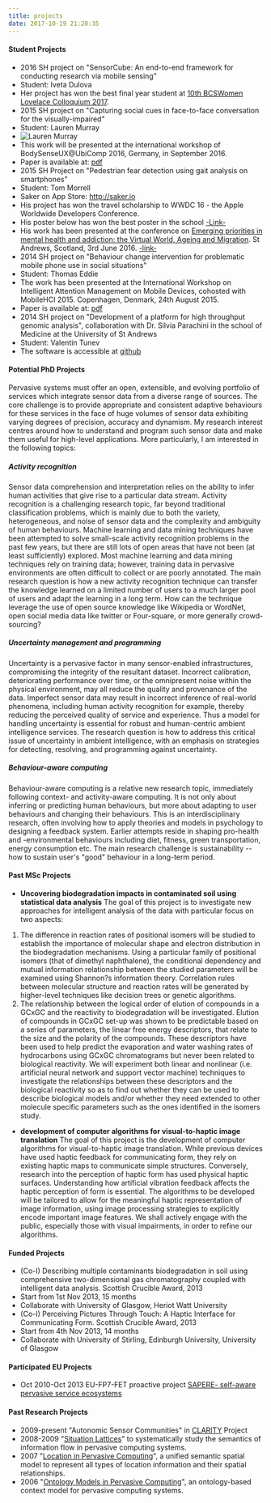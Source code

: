 ```yaml
---
title: projects
date: 2017-10-19 21:20:35
---
```

#### Student Projects
- 2016 SH project on "SensorCube: An end-to-end framework for conducting research via mobile sensing"
 - Student: Iveta Dulova
 - Her project has won the best final year student at [10th BCSWomen Lovelace Colloquium 2017](http://www.hannahdee.eu/blog/?p=1586).
- 2015 SH project on "Capturing social cues in face-to-face conversation for the visually-impaired"
 - Student: Lauren Murray
 - ![Lauren Murray](https://sites.google.com/site/juanyeresearch/_/rsrc/1461913909888/Home/projects/IMG_20160418_151702%20copy.jpg?height=137&width=200)
 - This work will be presented at the international workshop of BodySenseUX@UbiComp 2016, Germany, in September 2016.
 - Paper is available at: [pdf](https://sites.google.com/site/juanyeresearch/bodySenseUX.pdf?attredirects=0&d=1)
- 2015 SH Project on "Pedestrian fear detection using gait analysis on smartphones"
 - Student: Tom Morrell
 - Saker on App Store: http://saker.io
 - His project has won the travel scholarship to WWDC 16 - the Apple Worldwide Developers Conference.
 - His poster below has won the best poster in the school [-Link-](https://blogs.cs.st-andrews.ac.uk/csblog/2016/04/26/senior-honours-poster-presentation-and-demo-session-2016/?utm_medium=twitter&utm_source=twitterfeed)
 - His work has been presented at the conference on [Emerging priorities in mental health and addiction: the Virtual World, Ageing and Migration](https://enterepmhe2016.wordpress.com/). St Andrews, Scotland, 3rd June 2016. [-link-](https://docs.google.com/viewer?a=v&pid=sites&srcid=ZGVmYXVsdGRvbWFpbnxqdWFueWVyZXNlYXJjaHxneDoxMDNiZTIwYmYxMmIzZjI1)
- 2014 SH project on "Behaviour change intervention for problematic mobile phone use in social situations"
 - Student: Thomas Eddie
 - The work has been presented at the International Workshop on Intelligent Attention Management on Mobile Devices, cohosted with MobileHCI 2015. Copenhagen, Denmark, 24th August 2015.
 - Paper is available at: [pdf](http://dl.acm.org/citation.cfm?id=2794331)
- 2014 SH project on "Development of a platform for high throughput genomic analysis", collaboration with Dr. Silvia Parachini in the school of Medicine at the University of St Andrews
 - Student: Valentin Tunev
 - The software is accessible at [github](https://github.com/vlttnv/gendb)

#### Potential PhD Projects
Pervasive systems must offer an open, extensible, and evolving portfolio of services which integrate sensor data from a diverse range of sources. The core challenge is to provide appropriate and consistent adaptive behaviours for these services in the face of huge volumes of sensor data exhibiting varying degrees of precision, accuracy and dynamism. My research interest centres around how to understand and program such sensor data and make them useful for high-level applications. More particularly, I am interested in the following topics:
##### Activity recognition
Sensor data comprehension and interpretation relies on the ability to infer human activities that give rise to a particular data stream. Activity recognition is a challenging research topic, far beyond traditional classification problems, which is mainly due to both the variety, heterogeneous, and noise of sensor data and the complexity and ambiguity of human behaviours. Machine learning and data mining techniques have been attempted to solve small-scale activity recognition problems in the past few years, but there are still lots of open areas that have not been (at least sufficiently) explored.
Most machine learning and data mining techniques rely on training data; however, training data in pervasive environments are often difficult to collect or are poorly annotated. The main research question is how a new activity recognition technique can transfer the knowledge learned on a limited number of users to a much larger pool of users and adapt the learning in a long term. How can the technique leverage the use of open source knowledge like Wikipedia or WordNet, open social media data like twitter or Four-square, or more generally crowd-sourcing?
##### Uncertainty management and programming
Uncertainty is a pervasive factor in many sensor-enabled infrastructures, compromising the integrity of the resultant dataset. Incorrect calibration, deteriorating performance over time, or the omnipresent noise within the physical environment, may all reduce the quality and provenance of the data. Imperfect sensor data may result in incorrect inference of real-world phenomena, including human activity recognition for example, thereby reducing the perceived quality of service and experience. Thus a model for handling uncertainty is essential for robust and human-centric ambient intelligence services. The research question is how to  address this critical issue of uncertainty in ambient intelligence, with an emphasis on strategies for detecting, resolving, and programming against uncertainty.
##### Behaviour-aware computing
Behaviour-aware computing is a relative new research topic, immediately following context- and activity-aware computing. It is not only about inferring or predicting human behaviours, but more about adapting to user behaviours and changing their behaviours. This is an interdisciplinary research, often involving how to apply theories and models in psychology to designing a feedback system. Earlier attempts reside in shaping pro-health and -environmental behaviours including diet, fitness, green transportation, energy consumption etc. The main research challenge is sustainability -- how to sustain user's "good" behaviour in a long-term period.

#### Past MSc Projects
- **Uncovering biodegradation impacts in contaminated soil using statistical data analysis**
The goal of this project is to investigate new approaches for intelligent analysis of the data with particular focus on two aspects:
 1. The difference in reaction rates of positional isomers will be studied to establish the importance of molecular shape and electron distribution in the biodegradation mechanisms. Using a particular family of positional isomers (that of dimethyl naphthalene), the conditional dependency and mutual information relationship between the studied parameters will be examined using Shannon?s information theory. Correlation rules between molecular structure and reaction rates will be generated by higher-level techniques like decision trees or genetic algorithms.
 2. The relationship between the logical order of elution of compounds in a GCxGC and the reactivity to biodegradation will be investigated. Elution of compounds in GCxGC set-up was shown to be predictable based on a series of parameters, the linear free energy descriptors, that relate to the size and the polarity of the compounds. These descriptors have been used to help predict the evaporation and water washing rates of hydrocarbons using GCxGC chromatograms but never been related to biological reactivity. We will experiment both linear and nonlinear (i.e. artificial neural network and support vector machine) techniques to investigate the relationships between these descriptors and the biological reactivity so as to find out whether they can be used to describe biological models and/or whether they need extended to other molecule specific parameters such as the ones identified in the isomers study.
- **development of computer algorithms for visual-to-haptic image translation**
The goal of this project is the development of computer algorithms for visual-to-haptic image translation. While previous devices have used haptic feedback for communicating form, they rely on existing haptic maps to communicate simple structures. Conversely, research into the perception of haptic form has used physical haptic surfaces. Understanding how artificial vibration feedback affects the haptic perception of form is essential. The algorithms to be developed will be tailored to allow for the meaningful haptic representation of image information, using image processing strategies to explicitly encode important image features. We shall actively engage with the public, especially those with visual impairments, in order to refine our algorithms.

#### Funded Projects
- (Co-I) Describing multiple contaminants biodegradation in soil using comprehensive two-dimensional gas chromatography coupled with intelligent data analysis. Scottish Crucible Award, 2013
 - Start from 1st Nov 2013, 15 months
 - Collaborate with University of Glasgow,  Heriot Watt University
- (Co-I)  Perceiving Pictures Through Touch: A Haptic Interface for Communicating Form.  Scottish Crucible Award, 2013
 - Start from 4th Nov 2013, 14 months
 - Collaborate with University of Stirling, Edinburgh University, University of Glasgow

#### Participated EU Projects
- Oct 2010-Oct 2013 EU-FP7-FET proactive project [SAPERE- self-aware pervasive service ecosystems](http://www.sapere-project.eu/)

#### Past Research Projects
- 2009-present "Autonomic Sensor Communities" in [CLARITY](http://www.clarity-center.org/) Project
- 2008-2009 "[Situation Lattices](https://sites.google.com/site/juanyeresearch/Home/situation-lattice)" to systematically study the semantics of information flow in pervasive computing systems.
- 2007 "[Location in Pervasive Computing](https://sites.google.com/site/juanyeresearch/Home/location-in-pervasive-computing)", a unified semantic spatial model to represent all types of location information and their spatial relationships.
- 2006 "[Ontology Models in Pervasive Computing](https://sites.google.com/site/juanyeresearch/Home/ontology-models-in-pervasive-computing)", an ontology-based context model for pervasive computing systems.






